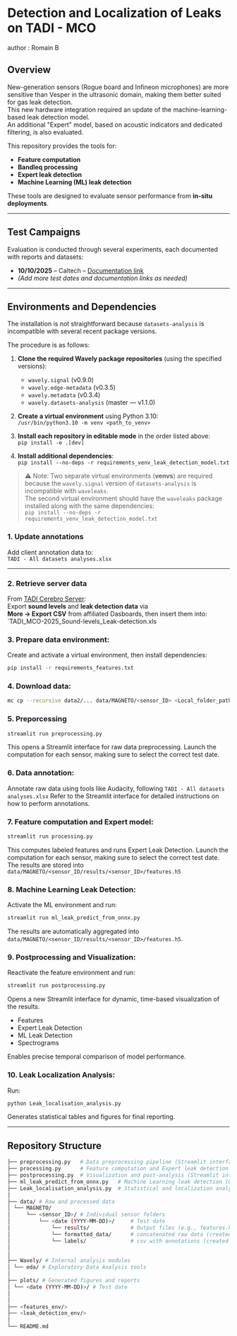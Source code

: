 # Detection and Localization of Leaks on TADI - MCO
author : Romain B

## Overview
New-generation sensors (Rogue board and Infineon microphones) are more sensitive than Vesper in the ultrasonic domain, making them better suited for gas leak detection.  
This new hardware integration required an update of the machine-learning-based leak detection model.  
An additional "Expert" model, based on acoustic indicators and dedicated filtering, is also evaluated.

This repository provides the tools for:
- **Feature computation**
- **Bandleq processing**
- **Expert leak detection**
- **Machine Learning (ML) leak detection**

These tools are designed to evaluate sensor performance from **in-situ deployments**.

---

## Test Campaigns
Evaluation is conducted through several experiments, each documented with reports and datasets:

- **10/10/2025** – Caltech – [Documentation link](https://docs.google.com/presentation/d/1cS_0U8yQzuMo1AWq5dP4kX8BFjXrpakc/edit?slide=id.p1#slide=id.p1)
- *(Add more test dates and documentation links as needed)*

---

## Environments and Dependencies

The installation is not straightforward because `datasets-analysis` is incompatible with several recent package versions.

The procedure is as follows:

1. **Clone the required Wavely package repositories** (using the specified versions):
   - `wavely.signal` (v0.9.0)
   - `wavely.edge-metadata` (v0.3.5)
   - `wavely.metadata` (v0.3.4)
   - `wavely.datasets-analysis` (master — v1.1.0)

2. **Create a virtual environment** using Python 3.10:  
   `/usr/bin/python3.10 -m venv <path_to_venv>`

3. **Install each repository in editable mode** in the order listed above:  
   `pip install -e .[dev]`

4. **Install additional dependencies**:  
   `pip install --no-deps -r requirements_venv_leak_detection_model.txt`

> ⚠️ Note: Two separate virtual environments (**venvs**) are required because the `wavely.signal` version of `datasets-analysis` is incompatible with `waveleaks`.  
> The second virtual environment should have the `waveleaks` package installed along with the same dependencies:  
> `pip install --no-deps -r requirements_venv_leak_detection_model.txt`


### 1. Update annotations
Add client annotation data to:  
`TADI - All datasets analyses.xlsx`

---

### 2. Retrieve server data
From [TADI Cerebro Server](https://tadi.cerebro.wavely.fr/):  
Export **sound levels** and **leak detection data** via  
**More → Export CSV** from affiliated Dasboards, then insert them into:  
`TADI_MCO-2025_Sound-levels_Leak-detection.xls
### 3. Prepare data environment:
Create and activate a virtual environment, then install dependencies:
```bash
pip install -r requirements_features.txt
```
### 4. Download data:
```bash
mc cp --recursive data2/... data/MAGNETO/<sensor_ID> <Local_folder_path>
```
### 5. Preporcessing
```bash
streamlit run preprocessing.py
```
This opens a Streamlit interface for raw data preprocessing. Launch the computation for each sensor, making sure to select the correct test date.
### 6. Data annotation:
Annotate raw data using tools like Audacity, following
`TADI - All datasets analyses.xlsx`
Refer to the Streamlit interface for detailed instructions on how to perform annotations.

### 7. Feature computation and Expert model:
```bash
streamlit run processing.py
```
This computes labeled features and runs Expert Leak Detection. Launch the computation for each sensor, making sure to select the correct test date. The results are stored into `data/MAGNETO/<sensor_ID/results/<sensor_ID>/features.h5`
### 8. Machine Learning Leak Detection:
Activate the ML environment and run:
```bash
streamlit run ml_leak_predict_from_onnx.py
```
The results are automatically aggregated into `data/MAGNETO/<sensor_ID/results/<sensor_ID>/features.h5`. 

### 9. Postprocessing and Visualization:
Reactivate the feature environment and run:
```bash
streamlit run postprocessing.py
```
Opens a new Streamlit interface for dynamic, time-based visualization of the results.
- Features
- Expert Leak Detection
- ML Leak Detection
- Spectrograms

Enables precise temporal comparison of model performance.

### 10. Leak Localization Analysis:
Run:
```bash
python Leak_localisation_analysis.py
```
Generates statistical tables and figures for final reporting.

---
## Repository Structure
```bash 
├── preprocessing.py   # Data preprocessing pipeline (Streamlit interface)
├── processing.py      # Feature computation and Expert leak detection (Streamlit interface)
├── postprocessing.py  # Visualization and post-analysis (Streamlit interface)
├── ml_leak_predict_from_onnx.py   # Machine Learning leak detection (ONNX model)
├── Leak_localisation_analysis.py  # Statistical and localization analysis
│
├── data/ # Raw and processed data
│ └── MAGNETO/
│     └── <sensor_ID>/ # Individual sensor folders
│         └── <date (YYYY-MM-DD)>/     # Test date
│             └── results/             # Output files (e.g., features.h5)
│             └── formatted_data/      # concatenated raw data (created during the after the preprocessing process)
│             └── labels/              # csv with annotations (created during the after the preprocessing process and hand made annotations based on formatted_data)
│
│
├── Wavely/ # Internal analysis modules
│ └── eda/ # Exploratory Data Analysis tools
│
├── plots/ # Generated figures and reports
│ └── <date (YYYY-MM-DD)>/ # Test date
│
│
├── <features_env/>
├── <leak_detection_env/>
│
└── README.md
```
